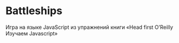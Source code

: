 # Battleships
Игра на языке JavaScript из упражнений книги «Head first O’Reilly Изучаем Javascript»
